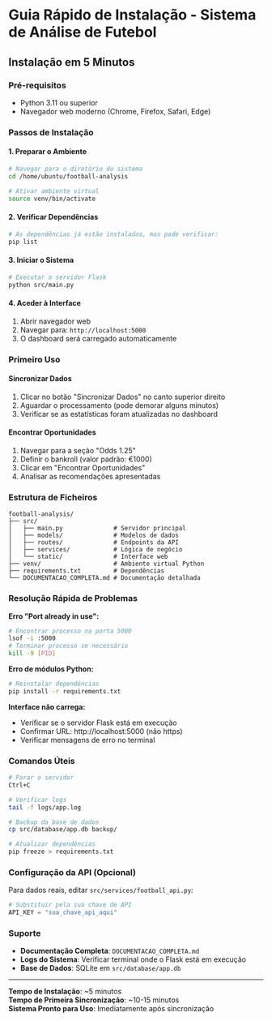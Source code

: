 # Guia Rápido de Instalação - Sistema de Análise de Futebol

## Instalação em 5 Minutos

### Pré-requisitos
- Python 3.11 ou superior
- Navegador web moderno (Chrome, Firefox, Safari, Edge)

### Passos de Instalação

#### 1. Preparar o Ambiente
```bash
# Navegar para o diretório do sistema
cd /home/ubuntu/football-analysis

# Ativar ambiente virtual
source venv/bin/activate
```

#### 2. Verificar Dependências
```bash
# As dependências já estão instaladas, mas pode verificar:
pip list
```

#### 3. Iniciar o Sistema
```bash
# Executar o servidor Flask
python src/main.py
```

#### 4. Aceder à Interface
1. Abrir navegador web
2. Navegar para: `http://localhost:5000`
3. O dashboard será carregado automaticamente

### Primeiro Uso

#### Sincronizar Dados
1. Clicar no botão "Sincronizar Dados" no canto superior direito
2. Aguardar o processamento (pode demorar alguns minutos)
3. Verificar se as estatísticas foram atualizadas no dashboard

#### Encontrar Oportunidades
1. Navegar para a seção "Odds 1.25"
2. Definir o bankroll (valor padrão: €1000)
3. Clicar em "Encontrar Oportunidades"
4. Analisar as recomendações apresentadas

### Estrutura de Ficheiros

```
football-analysis/
├── src/
│   ├── main.py              # Servidor principal
│   ├── models/              # Modelos de dados
│   ├── routes/              # Endpoints da API
│   ├── services/            # Lógica de negócio
│   └── static/              # Interface web
├── venv/                    # Ambiente virtual Python
├── requirements.txt         # Dependências
└── DOCUMENTACAO_COMPLETA.md # Documentação detalhada
```

### Resolução Rápida de Problemas

**Erro "Port already in use":**
```bash
# Encontrar processo na porta 5000
lsof -i :5000
# Terminar processo se necessário
kill -9 [PID]
```

**Erro de módulos Python:**
```bash
# Reinstalar dependências
pip install -r requirements.txt
```

**Interface não carrega:**
- Verificar se o servidor Flask está em execução
- Confirmar URL: http://localhost:5000 (não https)
- Verificar mensagens de erro no terminal

### Comandos Úteis

```bash
# Parar o servidor
Ctrl+C

# Verificar logs
tail -f logs/app.log

# Backup da base de dados
cp src/database/app.db backup/

# Atualizar dependências
pip freeze > requirements.txt
```

### Configuração da API (Opcional)

Para dados reais, editar `src/services/football_api.py`:
```python
# Substituir pela sua chave de API
API_KEY = "sua_chave_api_aqui"
```

### Suporte

- **Documentação Completa**: `DOCUMENTACAO_COMPLETA.md`
- **Logs do Sistema**: Verificar terminal onde o Flask está em execução
- **Base de Dados**: SQLite em `src/database/app.db`

---

**Tempo de Instalação**: ~5 minutos  
**Tempo de Primeira Sincronização**: ~10-15 minutos  
**Sistema Pronto para Uso**: Imediatamente após sincronização

